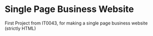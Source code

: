 # Single Page Business Website
First Project from IT0043, for making a single page business website (strictly HTML)

